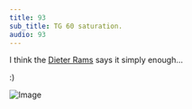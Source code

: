 ```yaml
---
title: 93
sub_title: TG 60 saturation.
audio: 93
---
```


I think the <a href="http://en.wikipedia.org/wiki/Dieter_Rams" title="Dieter Rams" target="_blank">Dieter Rams</a> says it simply enough…

:)

![Image](/assets/img/Snd-93.jpg)